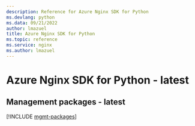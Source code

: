 ```yaml
---
description: Reference for Azure Nginx SDK for Python
ms.devlang: python
ms.data: 09/21/2022
author: lmazuel
title: Azure Nginx SDK for Python
ms.topic: reference
ms.service: nginx
ms.author: lmazuel
---
```

# Azure Nginx SDK for Python - latest

## Management packages - latest
[!INCLUDE [mgmt-packages](nginx-mgmt-index.md)]